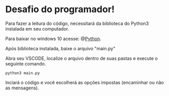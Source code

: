 # Desafio do programador!

Para fazer a leitura do código, necessitará da biblioteca do Python3 instalada em seu computador.


Para baixar no windows 10 acesse: @[Python](https://www.python.org/downloads/).

Após biblioteca instalada, baixe o arquivo "main.py"

Abra seu VSCODE, localize o arquivo dentro de suas pastas e execute o seguinte comando.
```
python3 main.py
```

Inciará o código e você escolherá as opções impostas (encaminhar ou não as mensagens).


